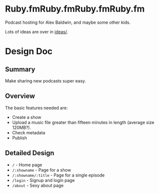 # Ruby.fmRuby.fmRuby.fmRuby.fm

Podcast hosting for Alex Baldwin, and maybe some other kids.

Lots of ideas are over in [ideas/](https://github.com/simplecasual/namefm/tree/master/ideas).

# Design Doc

## Summary

Make sharing new podcasts super easy.

## Overview

The basic features needed are:

 - Create a show
 - Upload a music file greater than fifteen minutes in length (average size 120MB?).
 - Check metadata
 - Publish

## Detailed Design

 * `/` - Home page
 * `/:showname` - Page for a show
 * `/:showname/:title` - Page for a single episode
 * `/login` - Signup and login page
 * `/about` - Sexy about page
